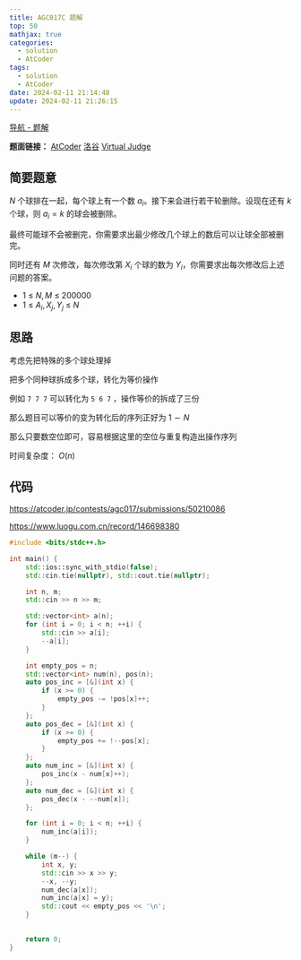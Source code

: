 ```yaml
---
title: AGC017C 题解
top: 50
mathjax: true
categories:
  - solution
  - AtCoder
tags:
  - solution
  - AtCoder
date: 2024-02-11 21:14:48
update: 2024-02-11 21:26:15
---
```


[导航 - 题解](/guide-solution/)

**题面链接：** [AtCoder](https://atcoder.jp/contests/agc017/tasks/agc017_c) [洛谷](https://www.luogu.com.cn/problem/AT_agc017_c) [Virtual Judge](https://vjudge.net/problem/Atcoder-agc017_c)

## 简要题意

$N$ 个球排在一起，每个球上有一个数 $a_i$。接下来会进行若干轮删除。设现在还有 $k$ 个球，则 $a_i=k$ 的球会被删除。

最终可能球不会被删完，你需要求出最少修改几个球上的数后可以让球全部被删完。

同时还有 $M$ 次修改，每次修改第 $X_i$ 个球的数为 $Y_i$，你需要求出每次修改后上述问题的答案。

- $1\ \le\ N, M\ \le\ 200000$
- $1\ \le\ A_i, X_j, Y_j\ \le\ N$

## 思路

考虑先把特殊的多个球处理掉

把多个同种球拆成多个球，转化为等价操作

例如 `7 7 7` 可以转化为 `5 6 7` ，操作等价的拆成了三份

那么题目可以等价的变为转化后的序列正好为 $1 \sim N$

那么只要数空位即可，容易根据这里的空位与重复构造出操作序列

时间复杂度： $O(n)$

## 代码

<https://atcoder.jp/contests/agc017/submissions/50210086>

<https://www.luogu.com.cn/record/146698380>

```cpp
#include <bits/stdc++.h>

int main() {
    std::ios::sync_with_stdio(false);
    std::cin.tie(nullptr), std::cout.tie(nullptr);

    int n, m;
    std::cin >> n >> m;

    std::vector<int> a(n);
    for (int i = 0; i < n; ++i) {
        std::cin >> a[i];
        --a[i];
    }

    int empty_pos = n;
    std::vector<int> num(n), pos(n);
    auto pos_inc = [&](int x) {
        if (x >= 0) {
            empty_pos -= !pos[x]++;
        }
    };
    auto pos_dec = [&](int x) {
        if (x >= 0) {
            empty_pos += !--pos[x];
        }
    };
    auto num_inc = [&](int x) {
        pos_inc(x - num[x]++);
    };
    auto num_dec = [&](int x) {
        pos_dec(x - --num[x]);
    };

    for (int i = 0; i < n; ++i) {
        num_inc(a[i]);
    }

    while (m--) {
        int x, y;
        std::cin >> x >> y;
        --x, --y;
        num_dec(a[x]);
        num_inc(a[x] = y);
        std::cout << empty_pos << '\n';
    }
    

    return 0;
}

```
